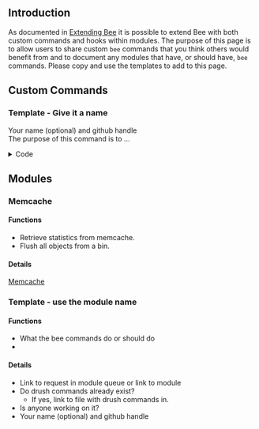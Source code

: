 ## Introduction
As documented in [Extending Bee](https://github.com/backdrop-contrib/bee/wiki/Extending-Bee) it is possible to extend Bee with both custom commands and hooks within modules.  The purpose of this page is to allow users to share custom `bee` commands that you think others would benefit from and to document any modules that have, or should have, `bee` commands. Please copy and use the templates to add to this page.

## Custom Commands

### Template - Give it a name
Your name (optional) and github handle  
The purpose of this command is to ...

<details>
<summary>Code</summary>

```php
<?php
  function custom_bee_command() {
    // your code
  }

  function custom_bee_callback() {
    // your code
  }
```

</details>

## Modules
### Memcache
#### Functions
- Retrieve statistics from memcache.
- Flush all objects from a bin.

#### Details
[Memcache](https://github.com/backdrop-contrib/memcache)

### Template - use the module name
#### Functions
- What the bee commands do or should do
-

#### Details
- Link to request in module queue or link to module
- Do drush commands already exist?
  - If yes, link to file with drush commands in.
- Is anyone working on it?
- Your name (optional) and github handle